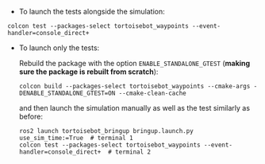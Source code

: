 - To launch the tests alongside the simulation:

```
colcon test --packages-select tortoisebot_waypoints --event-handler=console_direct+
```

- To launch only the tests:

  Rebuild the package with the option `ENABLE_STANDALONE_GTEST` (<strong>making sure the package is rebuilt from scratch</strong>):

  ```
  colcon build --packages-select tortoisebot_waypoints --cmake-args -DENABLE_STANDALONE_GTEST=ON --cmake-clean-cache
  ```

  and then launch the simulation manually as well as the test similarly as before:

  ```
  ros2 launch tortoisebot_bringup bringup.launch.py use_sim_time:=True  # terminal 1
  colcon test --packages-select tortoisebot_waypoints --event-handler=console_direct+  # terminal 2
  ```
